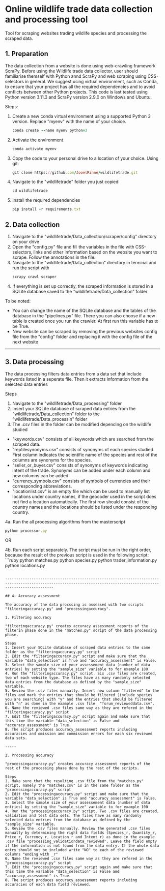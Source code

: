# Online wildlife trade data collection and processing tool
Tool for scraping websites trading wildlife species and processing the scraped data.



## 1. Preparation

The data collection from a website is done using web-crawling framework ScraPy. Before using the Wildlife trade data collector, user should familiarise themself with Python annd ScraPy and web scraping using CSS-selectors in general. We suggest using virtual environment, such as Conda, to ensure that your project has all the required dependencies and to avoid conflicts between other Python projects. This code is last tested using Python version 3.11.3 and ScraPy version 2.9.0 on Windows and Ubuntu.

Steps:
1. Create a new conda virtual environment using a supported Python 3 version. Replace "myenv" with the name of your choice.
   ```ruby
   conda create --name myenv python=3
   ```
2. Activate the environment
   ```ruby
   conda activate myenv
   ```
3. Copy the code to your personal drive to a location of your choice. Using git:
   ```ruby
   git clone https://github.com/JooelRinne/wildlifetrade.git
   ```
4. Navigate to the "wildlifetrade" folder you just copied
      ```ruby
   cd wildlifetrade
   ```
5. Install the required dependencies
   ```ruby
   pip install -r requirements.txt
   ```
   
## 2. Data collection
1. Navigate to the "wildlifetrade/Data_collection/scraper/config" directory on your drive
2. Open the "config.py" file and fill the variables in the file with CSS-selectors, links and other information based on the website you want to scrape. Follow the annotations in the file.
3. Navigate to the "wildlifetrade/Data_collection" directory in terminal and run the script with
   ```ruby
   scrapy crawl scraper
   ```
4. If everything is set up correctly, the scraped information is stored in a SQLite database saved to the "wildlifetrade/Data_collection" folder

To be noted:
- You can change the name of the SQLite database and the tables of the database in the "pipelines.py" file. There you can also choose if a new table is created once you run the crawler. At first run this variable has to be True.
- New website can be scraped by removing the previous websites config file from the "config" folder and replacing it with the config file of the next website

------------------------------------------------------------------------------------------------------------------------------------------------------------------

## 3. Data processing

The data processing filters data entries from a data set that include keywords listed in a seperate file. Then it extracts information from the selected data entries

Steps
1. Navigate to the "wildlifetrade/Data_processing" folder
2. Insert your SQLite database of scraped data entries from the "wildlifetrade/Data_collection" folder to the "wildlifetrade/Data_processin" folder
3. The .csv files in the folder can be modified depending on the wildlife studied 
  - "keywords.csv" consists of all keywords which are searched from the scraped data.
  - "reptilesynonyms.csv" consists of synonyms of each species studied. First column indicates the scientific name of the species and rest of the columns are synonyms for the species.
  - "seller_or_buyer.csv" consists of synonyms of keywords indicating intent of the trade. Synonyms can be added under each column and new columns can be added.
  - "currency_symbols.csv" consists of symbols of currencies and their corresponding abbreviations.
  - "locationlist.csv" is an empty file which can be used to manually list locations under country names, if the geocoder used in the script does not find a location automatically. The first row should consist of the country names and the locations should be listed under the responding country.
    
4a. Run the all processing algorithms from the masterscript
   ```ruby
   python processor.py
   ```
OR

4b. Run each script separately. The script must be run in the right order, because the result of the previous script is used in the following script:
      ```ruby
   python matches.py
   python species.py
   python trader_information.py
   python locations.py
   ``` 

------------------------------------------------------------------------------------------------------------------------------------------------------------------

## 4. Accuracy assessment

The accuracy of the data procssing is assessed with two scripts "filteringaccuracy.py" and "processingaccuracy".

1. Filtering accuracy

"filteringaccuracy.py" creates accuracy assessment reports of the filterin phase done in the "matches.py" script of the data processing phase. 

Steps
1. Insert your SQLite database of scraped data entries to the same folder as the "filteringaccuracy.py" script
2. Edit the "filteringaccuracy.py" script and make sure that the variable "data_selection" is True and "accuracy_assessment" is False.
3. Select the sample size of your assessement data (number of data entries) by setting the "sample_size" variable to for example 100
4. Run the "filteringaccuracy.py" script. Six .csv files are created, two of each website type. The files have as many randomly selected data entries from the database as defined by the "sample_size" variable.
5. Review the .csv files manually. Insert new column "filtered" to the files and mark the entries that should be filtered (include species you are searching) with "y" and the entries that should be filtered with "n" as done in the example .csv file  "forum_revieweddata.csv".  
6. Name the reviewed .csv files same way as they are refered in the "filteringaccuracy.py" script
7. Edit the "filteringaccuracy.py" script again and make sure that this time the variable "data_selection" is False and "accuracy_assessment" is True.
8. The script produces accuracy_assessment reports including accuracies and omission and commission errors for each six reviewed data sets.

-----

2. Processing accuracy

"processingaccuracy.py" creates accuracy assessment reports of the rest of the processing phase done by the rest of the scripts. 

Steps
1. Make sure that the resulting .csv file from the "matches.py" script, namely the "matches.csv" is in the same folder as the "processingaccuracy.py" script
2. Edit the "processingaccuracy.py" script and make sure that the variable "data_selection" is True and "accuracy_assessment" is False.
3. Select the sample size of your assessement data (number of data entries) by setting the "sample_size" variable to for example 100
4. Run the "processingaccuracy.py" script. Two .csv files are created, validation and test data sets. The files have as many randomly selected data entries from the database as defined by the "sample_size" variable.
5. Review the .csv files manually. Review the generated .csv files manually by determining the right data fields (Species_r, Quantity_r, Price_r, Currency_r, Location_r and Intent_r) as done in the example .csv file "processing_validationdata_reviewed". Leave the field empty if the information is not found from the data entry. If the whole data entry should not be included write "NO" to each of the reviewed columns "ending with _r"
6. Name the reviewed .csv files same way as they are refered in the "processingaccuracy.py" script
7. Edit the "processingaccuracy.py" script again and make sure that this time the variable "data_selection" is False and "accuracy_assessment" is True.
8. The script produces accuracy_assessment reports including accuracies of each data field reviewed. 


